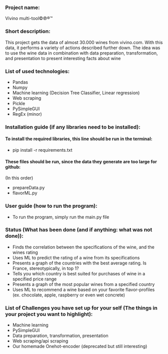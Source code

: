 ### Project name:
Vivino multi-tool©℗®™
### Short description:
This project gets the data of almost 30.000 wines from vivino.com. With this data, it performs a variety of actions described further down. 
The idea was to use the wine data in combination with data preparation, transformation, and presentation to present interesting facts about wine

### List of used technologies:
  - Pandas
  - Numpy
  - Machine learning (Decision Tree Classifier, Linear regression)
  - Web scraping
  - Pickle
  - PySimpleGUI
  - RegEx (minor)
### Installation guide (if any libraries need to be installed):
#### To install the required libraries, this line should be run in the terminal:
  - pip install -r requirements.txt
#### These files should be run, since the data they generate are too large for github:
  (In this order)
  - prepareData.py
  - flavorML.py
### User guide (how to run the program):
  - To run the program, simply run the main.py file
### Status (What has been done (and if anything: what was not done)):
  - Finds the correlation between the specifications of the wine, and the wines rating
  - Uses ML to predict the rating of a wine from its specifications
  - Presents a graph of the countries with the best average rating. Is France, stereotypically, in top 1?
  - Tells you which country is best suited for purchases of wine in a specified price range
  - Presents a graph of the most popular wines from a specified country
  - Uses ML to recommend a wine based on your favorite flavor-profiles (ex. chocolate, apple, raspberry or even wet concrete)
### List of Challenges you have set up for your self (The things in your project you want to highlight):
  - Machine learning
  - PySimpleGUI
  - Data preparation, transformation, presentation
  - Web scraping/api scraping
  - Our homemade Onehot-encoder (deprecated but still interesting)
